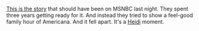 <a href="https://www.washingtonpost.com/opinions/2020/02/04/trump-is-about-get-lot-more-dangerous-heres-whats-coming/">This is the story</a> that should have been on MSNBC last night. They spent three years getting ready for it. And instead they tried to show a feel-good family hour of Americana. And it fell apart. It's a <a href="https://en.wikipedia.org/wiki/Heidi_Game">Heidi</a> moment.
